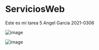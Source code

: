 # ServiciosWeb
Este es mi tarea 5 Angel Garcia 2021-0306

![image](https://user-images.githubusercontent.com/122624789/231303924-6d009707-330f-4805-bc38-71d624cebc66.png)


![image](https://user-images.githubusercontent.com/122624789/229960517-9366a135-9613-4b3a-97e9-8aeae6698e80.png)
